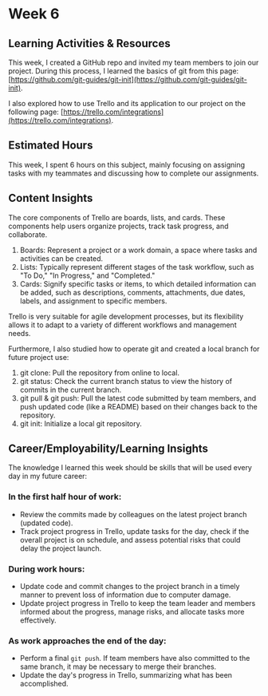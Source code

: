 # Week 6
## Learning Activities & Resources
This week, I created a GitHub repo and invited my team members to join our project. During this process, I learned the basics of git from this page: [https://github.com/git-guides/git-init](https://github.com/git-guides/git-init).

I also explored how to use Trello and its application to our project on the following page: [https://trello.com/integrations](https://trello.com/integrations).


## Estimated Hours
This week, I spent 6 hours on this subject, mainly focusing on assigning tasks with my teammates and discussing how to complete our assignments.

## Content Insights
The core components of Trello are boards, lists, and cards. These components help users organize projects, track task progress, and collaborate.

1. Boards: Represent a project or a work domain, a space where tasks and activities can be created.
2. Lists: Typically represent different stages of the task workflow, such as "To Do," "In Progress," and "Completed."
3. Cards: Signify specific tasks or items, to which detailed information can be added, such as descriptions, comments, attachments, due dates, labels, and assignment to specific members.

Trello is very suitable for agile development processes, but its flexibility allows it to adapt to a variety of different workflows and management needs.

Furthermore, I also studied how to operate git and created a local branch for future project use:

1. git clone: Pull the repository from online to local.
2. git status: Check the current branch status to view the history of commits in the current branch.
3. git pull & git push: Pull the latest code submitted by team members, and push updated code (like a README) based on their changes back to the repository.
4. git init: Initialize a local git repository.

## Career/Employability/Learning Insights
The knowledge I learned this week should be skills that will be used every day in my future career:

### In the first half hour of work:
- Review the commits made by colleagues on the latest project branch (updated code).
- Track project progress in Trello, update tasks for the day, check if the overall project is on schedule, and assess potential risks that could delay the project launch.

### During work hours:
- Update code and commit changes to the project branch in a timely manner to prevent loss of information due to computer damage.
- Update project progress in Trello to keep the team leader and members informed about the progress, manage risks, and allocate tasks more effectively.

### As work approaches the end of the day:
- Perform a final `git push`. If team members have also committed to the same branch, it may be necessary to merge their branches.
- Update the day's progress in Trello, summarizing what has been accomplished.

